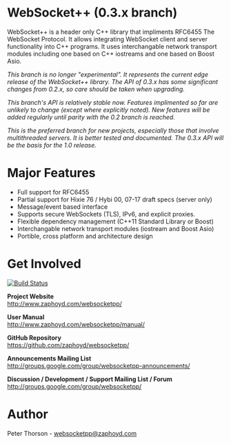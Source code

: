 WebSocket++ (0.3.x branch)
==========================

WebSocket++ is a header only C++ library that impliments RFC6455 The WebSocket
Protocol. It allows integrating WebSocket client and server functionality into
C++ programs. It uses interchangable network transport modules including one
based on C++ iostreams and one based on Boost Asio.

*This branch is no longer "experimental". It represents the current edge release
of the WebSocket++ library. The API of 0.3.x has some significant changes from
0.2.x, so care should be taken when upgrading.*

*This branch's API is relatively stable now. Features implimented so far are 
unlikely to change (except where explicitly noted). New features will be added
regularly until parity with the 0.2 branch is reached.*

*This is the preferred branch for new projects, especially those that involve 
multithreaded servers. It is better tested and documented. The 0.3.x API will 
be the basis for the 1.0 release.*

Major Features
==============
* Full support for RFC6455
* Partial support for Hixie 76 / Hybi 00, 07-17 draft specs (server only)
* Message/event based interface
* Supports secure WebSockets (TLS), IPv6, and explicit proxies.
* Flexible dependency management (C++11 Standard Library or Boost)
* Interchangable network transport modules (iostream and Boost Asio)
* Portible, cross platform and architecture design

Get Involved
============

[![Build Status](https://travis-ci.org/zaphoyd/websocketpp.png)](https://travis-ci.org/zaphoyd/websocketpp)

**Project Website**  
http://www.zaphoyd.com/websocketpp/

**User Manual**  
http://www.zaphoyd.com/websocketpp/manual/

**GitHub Repository**  
https://github.com/zaphoyd/websocketpp/

**Announcements Mailing List**  
http://groups.google.com/group/websocketpp-announcements/

**Discussion / Development / Support Mailing List / Forum**  
http://groups.google.com/group/websocketpp/

Author
======
Peter Thorson - websocketpp@zaphoyd.com